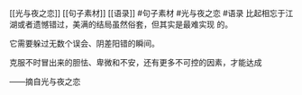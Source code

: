 [[光与夜之恋]] [[句子素材]] [[语录]]   #句子素材  #光与夜之恋 #语录
比起相忘于江湖或者遗憾错过，美满的结局虽然俗套，但其实是最难实现
的。

它需要躲过无数个误会、阴差阳错的瞬间。

克服不时冒出来的胆怯、卑微和不安，还有更多不可控的因素，才能达成

——摘自光与夜之恋

